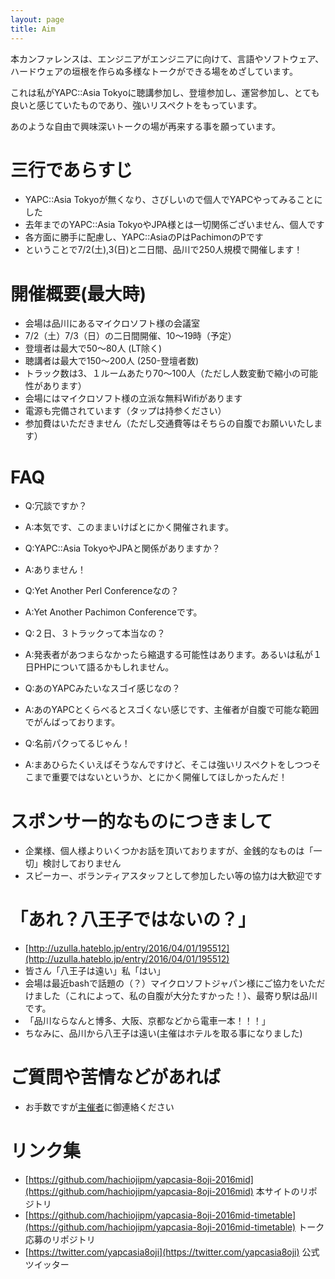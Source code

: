 ```yaml
---
layout: page
title: Aim
---
```


本カンファレンスは、エンジニアがエンジニアに向けて、言語やソフトウェア、ハードウェアの垣根を作らぬ多様なトークができる場をめざしています。

これは私がYAPC::Asia Tokyoに聴講参加し、登壇参加し、運営参加し、とても良いと感じていたものであり、強いリスペクトをもっています。

あのような自由で興味深いトークの場が再来する事を願っています。

<!--
# English

- YAPC::Asia Hachioji 2016 mid in Shinagawa will open on 2.Jul 3.Jul in Microsoft Japan (Shinagawa,TOKYO).
- This is some YAPC::Asia Tokyo Lover's hobby project.
- THIS IS NOT OFFICIAL YAPC::Asia Tokyo.
- We have only VERY few human resources.
- so, We can not any supports for foreign attendee. ( visa submit support, and other )
- And, We will not prepare any transration stuff. ( You may need that you can speak/hear japanese.  )
- But, you can join.
-->

# 三行であらすじ

- YAPC::Asia Tokyoが無くなり、さびしいので個人でYAPCやってみることにした
- 去年までのYAPC::Asia TokyoやJPA様とは一切関係ございません、個人です
- 各方面に勝手に配慮し、YAPC::AsiaのPはPachimonのPです
- ということで7/2(土),3(日)と二日間、品川で250人規模で開催します！


# 開催概要(最大時)

- 会場は品川にあるマイクロソフト様の会議室
- 7/2（土）7/3（日）の二日間開催、10〜19時（予定）
- 登壇者は最大で50〜80人 (LT除く)
- 聴講者は最大で150〜200人 (250-登壇者数)
- トラック数は3、１ルームあたり70〜100人（ただし人数変動で縮小の可能性があります）
- 会場にはマイクロソフト様の立派な無料Wifiがあります
- 電源も完備されています（タップは持参ください）
- 参加費はいただきません（ただし交通費等はそちらの自腹でお願いいたします）


# FAQ

- Q:冗談ですか？
- A:本気です、このままいけばとにかく開催されます。


- Q:YAPC::Asia TokyoやJPAと関係がありますか？
- A:ありません！


- Q:Yet Another Perl Conferenceなの？
- A:Yet Another Pachimon Conferenceです。


- Q:２日、３トラックって本当なの？
- A:発表者があつまらなかったら縮退する可能性はあります。あるいは私が１日PHPについて語るかもしれません。


- Q:あのYAPCみたいなスゴイ感じなの？
- A:あのYAPCとくらべるとスゴくない感じです、主催者が自腹で可能な範囲でがんばっております。


- Q:名前パクってるじゃん！
- A:まあひらたくいえばそうなんですけど、そこは強いリスペクトをしつつそこまで重要ではないというか、とにかく開催してほしかったんだ！


# スポンサー的なものにつきまして


- 企業様、個人様よりいくつかお話を頂いておりますが、金銭的なものは「一切」検討しておりません
- スピーカー、ボランティアスタッフとして参加したい等の協力は大歓迎です


# 「あれ？八王子ではないの？」

- [http://uzulla.hateblo.jp/entry/2016/04/01/195512](http://uzulla.hateblo.jp/entry/2016/04/01/195512)
- 皆さん「八王子は遠い」私「はい」
- 会場は最近bashで話題の（？）マイクロソフトジャパン様にご協力をいただけました（これによって、私の自腹が大分たすかった！）、最寄り駅は品川です。
- 「品川ならなんと博多、大阪、京都などから電車一本！！！」
- ちなみに、品川から八王子は遠い(主催はホテルを取る事になりました)


# ご質問や苦情などがあれば

- お手数ですが[主催者](/organizers)に御連絡ください

# リンク集

- [https://github.com/hachiojipm/yapcasia-8oji-2016mid](https://github.com/hachiojipm/yapcasia-8oji-2016mid) 本サイトのリポジトリ
- [https://github.com/hachiojipm/yapcasia-8oji-2016mid-timetable](https://github.com/hachiojipm/yapcasia-8oji-2016mid-timetable) トーク応募のリポジトリ
- [https://twitter.com/yapcasia8oji](https://twitter.com/yapcasia8oji) 公式ツイッター
